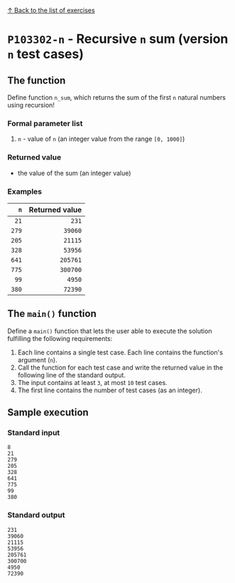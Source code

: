 
[↑ Back to the list of exercises](./README.md)

# `P103302-n` - Recursive `n` sum (version `n` test cases)

## The function

Define function `n_sum`, which returns the sum of the first `n` natural numbers using recursion!

### Formal parameter list

1. `n` - value of `n` (an integer value from the range `[0, 1000]`)

### Returned value

* the value of the sum (an integer value)

### Examples

| `n` | Returned value | 
| ---: | --: | 
| `21` | `231` | 
| `279` | `39060` | 
| `205` | `21115` | 
| `328` | `53956` | 
| `641` | `205761` | 
| `775` | `300700` | 
| `99` | `4950` | 
| `380` | `72390` | 

## The `main()` function

Define a `main()` function that lets the user able to execute the solution fulfilling the following requirements:

1. Each line contains a single test case. Each line contains the function's argument (`n`).
1. Call the function for each test case and write the returned value in the following line of the standard output.
1. The input contains at least `3`, at most `10` test cases.
1. The first line contains the number of test cases (as an integer).

## Sample execution

### Standard input

```
8
21
279
205
328
641
775
99
380
```

### Standard output

```
231
39060
21115
53956
205761
300700
4950
72390
```